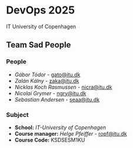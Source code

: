 # DevOps 2025
IT University of Copenhagen

## Team Sad People

### People
- *Gábor Tódor* - gato@itu.dk
- *Zalán Kálny* - zaka@itu.dk
- *Nicklas Koch Rasmussen* - nicra@itu.dk
- *Nicolai Grymer* - ngry@itu.dk
- *Sebastian Andersen* - seaa@itu.dk

### Subject
- **School:** *IT-University of Copenhagen*
- **Course manager:** *Helge Pfeiffer* - ropf@itu.dk
- **Course Code:** KSDSESM1KU
